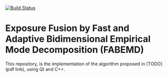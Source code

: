 [![Build Status](https://travis-ci.com/ilou89/Triangle-Software-Rasterizer.svg?branch=master)](https://travis-ci.com/ilou89/Triangle-Software-Rasterizer)

# Exposure Fusion by Fast and Adaptive Bidimensional Empirical Mode Decomposition (FABEMD)

This repository, is the implementation of the algorithm proposed in [TODO](pdf link), using Qt and C++.
